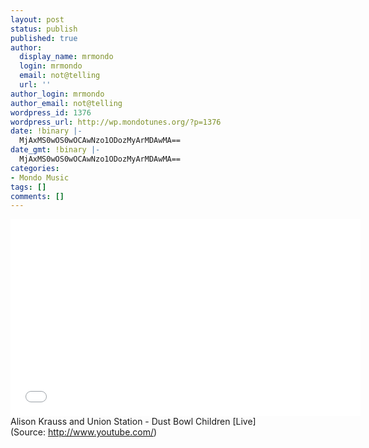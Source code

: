 ```yaml
---
layout: post
status: publish
published: true
author:
  display_name: mrmondo
  login: mrmondo
  email: not@telling
  url: ''
author_login: mrmondo
author_email: not@telling
wordpress_id: 1376
wordpress_url: http://wp.mondotunes.org/?p=1376
date: !binary |-
  MjAxMS0wOS0wOCAwNzo1ODozMyArMDAwMA==
date_gmt: !binary |-
  MjAxMS0wOS0wOCAwNzo1ODozMyArMDAwMA==
categories:
- Mondo Music
tags: []
comments: []
---
```

<iframe width="560" height="315" src="//www.youtube.com/embed/z9GvHSF0JYc" frameborder="0"> </iframe>
Alison Krauss and Union Station - Dust Bowl Children [Live]
<div class="attribution">(<span>Source:</span> <a href="http://www.youtube.com/">http://www.youtube.com/</a>)</div>
